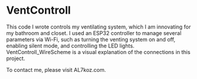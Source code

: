 # VentControll

This code I wrote controls my ventilating system, which I am innovating for my bathroom and closet. I used an ESP32 controller to manage several parameters via Wi-Fi, such as turning the venting system on and off, enabling silent mode, and controlling the LED lights. 
VentControll_WireScheme is a visual explanation of the connections in this project.



To contact me, please visit AL7koz.com.
